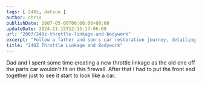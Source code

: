 ```yaml
---
tags: [ 240z, datsun ]
author: chris
publishDate: 2007-05-06T00:00:00+00:00
updateDate: 2024-11-15T12:15:17-06:00
url: "2007/240z-throttle-linkage-and-bodywork"
excerpt: "Follow a father and son's car restoration journey, detailing their innovative solution for a throttle linkage fix."
title: "240Z Throttle Linkage and Bodywork"
---
```


Dad and I spent some time creating a new throttle linkage as the old one off the parts car wouldn't fit on this firewall. After that I had to put the front end together just to see it start to look like a car.
